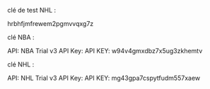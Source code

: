 clé de test NHL :

hrbhfjmfrewem2pgmvvqxg7z

clé NBA :

API: NBA Trial v3
API Key: API KEY: w94v4gmxdbz7x5ug3zkhemtv

clé NHL :

API: NHL Trial v3
API Key: API KEY: mg43gpa7cspytfudm557xaew
